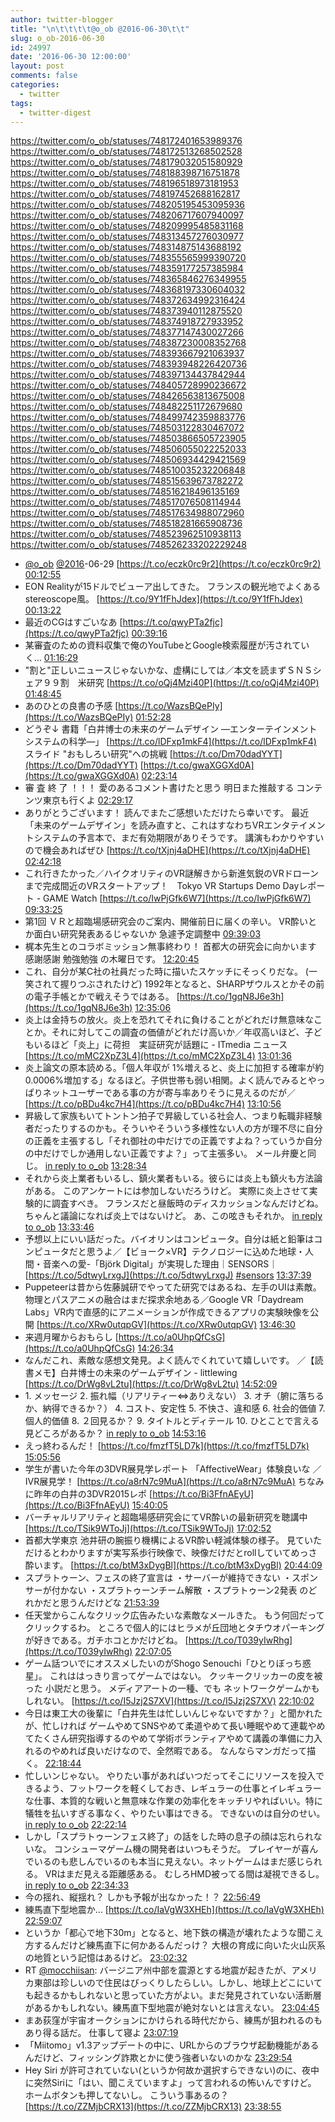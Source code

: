```yaml
---
author: twitter-blogger
title: "\n\t\t\t\t@o_ob @2016-06-30\t\t"
slug: o_ob-2016-06-30
id: 24997
date: '2016-06-30 12:00:00'
layout: post
comments: false
categories:
  - twitter
tags:
  - twitter-digest
---
```


https://twitter.com/o_ob/statuses/748172401653989376 https://twitter.com/o_ob/statuses/748172513268502528 https://twitter.com/o_ob/statuses/748179032051580929 https://twitter.com/o_ob/statuses/748188398716751878 https://twitter.com/o_ob/statuses/748196518973181953 https://twitter.com/o_ob/statuses/748197452688162817 https://twitter.com/o_ob/statuses/748205195453095936 https://twitter.com/o_ob/statuses/748206717607940097 https://twitter.com/o_ob/statuses/748209995485831168 https://twitter.com/o_ob/statuses/748313457276030977 https://twitter.com/o_ob/statuses/748314875143688192 https://twitter.com/o_ob/statuses/748355565999390720 https://twitter.com/o_ob/statuses/748359177257385984 https://twitter.com/o_ob/statuses/748365846276349955 https://twitter.com/o_ob/statuses/748368197330604032 https://twitter.com/o_ob/statuses/748372634992316424 https://twitter.com/o_ob/statuses/748373940112875520 https://twitter.com/o_ob/statuses/748374918727933952 https://twitter.com/o_ob/statuses/748377147430027266 https://twitter.com/o_ob/statuses/748387230008352768 https://twitter.com/o_ob/statuses/748393667921063937 https://twitter.com/o_ob/statuses/748393948226420736 https://twitter.com/o_ob/statuses/748397134437842944 https://twitter.com/o_ob/statuses/748405728990236672 https://twitter.com/o_ob/statuses/748426563813675008 https://twitter.com/o_ob/statuses/748482251172679680 https://twitter.com/o_ob/statuses/748499742359883776 https://twitter.com/o_ob/statuses/748503122830467072 https://twitter.com/o_ob/statuses/748503866505723905 https://twitter.com/o_ob/statuses/748506055022252033 https://twitter.com/o_ob/statuses/748506934429421569 https://twitter.com/o_ob/statuses/748510035232206848 https://twitter.com/o_ob/statuses/748515639673782272 https://twitter.com/o_ob/statuses/748516218496135169 https://twitter.com/o_ob/statuses/748517076508114944 https://twitter.com/o_ob/statuses/748517634988072960 https://twitter.com/o_ob/statuses/748518281665908736 https://twitter.com/o_ob/statuses/748523962510938113 https://twitter.com/o_ob/statuses/748526233202229248  

*   [@o_ob](https://twitter.com/o_ob) [@2016](https://twitter.com/2016)-06-29 [https://t.co/eczk0rc9r2](https://t.co/eczk0rc9r2) [00:12:55](https://twitter.com/o_ob/statuses/748172401653989376)
*   EON Realityが15ドルでビューア出してきた。 フランスの観光地でよくあるstereoscope風。 [https://t.co/9Y1fFhJdex](https://t.co/9Y1fFhJdex) [00:13:22](https://twitter.com/o_ob/statuses/748172513268502528)
*   最近のCGはすごいなあ [https://t.co/qwyPTa2fjc](https://t.co/qwyPTa2fjc) [00:39:16](https://twitter.com/o_ob/statuses/748179032051580929)
*   某審査のための資料収集で俺のYouTubeとGoogle検索履歴が汚されていく… [01:16:29](https://twitter.com/o_ob/statuses/748188398716751878)
*   "割と"正しいニュースじゃないかな、虚構にしては／本文を読まずＳＮＳシェア９９割　米研究 [https://t.co/oQj4Mzi40P](https://t.co/oQj4Mzi40P) [01:48:45](https://twitter.com/o_ob/statuses/748196518973181953)
*   あのひとの良書の予感 [https://t.co/WazsBQePIy](https://t.co/WazsBQePIy) [01:52:28](https://twitter.com/o_ob/statuses/748197452688162817)
*   どうぞ↓ 書籍「白井博士の未来のゲームデザイン ―エンターテインメントシステムの科学―」 [https://t.co/lDFxp1mkF4](https://t.co/lDFxp1mkF4) スライド "おもしろい研究"への挑戦 [https://t.co/Dm70dadYYT](https://t.co/Dm70dadYYT) [https://t.co/gwaXGGXd0A](https://t.co/gwaXGGXd0A) [02:23:14](https://twitter.com/o_ob/statuses/748205195453095936)
*   審 査 終 了 ！！！ 愛のあるコメント書けたと思う 明日また推敲する コンテンツ東京も行くよ [02:29:17](https://twitter.com/o_ob/statuses/748206717607940097)
*   ありがとうございます！ 読んでまたご感想いただけたら幸いです。 最近「未来のゲームデザイン」を読み直すと、これはすなわちVRエンタテイメントシステムの予言本で、まだ有効期限がありそうです。 講演もわかりやすいので機会あればぜひ [https://t.co/tXjnj4aDHE](https://t.co/tXjnj4aDHE) [02:42:18](https://twitter.com/o_ob/statuses/748209995485831168)
*   これ行きたかった／ハイクオリティのVR謎解きから新進気鋭のVRドローンまで完成間近のVRスタートアップ！　Tokyo VR Startups Demo Dayレポート - GAME Watch [https://t.co/IwPjGfk6W7](https://t.co/IwPjGfk6W7) [09:33:25](https://twitter.com/o_ob/statuses/748313457276030977)
*   第1回 ＶＲと超臨場感研究会のご案内、開催前日に届くの辛い。 VR酔いとか面白い研究発表あるじゃないか 急遽予定調整中 [09:39:03](https://twitter.com/o_ob/statuses/748314875143688192)
*   梶本先生とのコラボミッション無事終わり！ 首都大の研究会に向かいます 感謝感謝 勉強勉強 の木曜日です。 [12:20:45](https://twitter.com/o_ob/statuses/748355565999390720)
*   これ、自分が某C社の社員だった時に描いたスケッチにそっくりだな。 (一笑されて握りつぶされたけど) 1992年となると、SHARPザウルスとかその前の電子手帳とかで戦えそうではある。 [https://t.co/1gqN8J6e3h](https://t.co/1gqN8J6e3h) [12:35:06](https://twitter.com/o_ob/statuses/748359177257385984)
*   炎上は金持ちの放火。炎上を恐れてそれに負けることがどれだけ無意味なことか。それに対してこの調査の価値がどれだけ高いか／年収高いほど、子どもいるほど「炎上」に荷担　実証研究が話題に - ITmedia ニュース [https://t.co/mMC2XpZ3L4](https://t.co/mMC2XpZ3L4) [13:01:36](https://twitter.com/o_ob/statuses/748365846276349955)
*   炎上論文の原本読める。「個人年収が 1%増えると、炎上に加担する確率が約 0.0006%増加する」なるほど。子供世帯も弱い相関。よく読んでみるとやっぱりネットユーザーである事の方が寄与率ありそうに見えるのだが／ [https://t.co/pBDu4kc7H4](https://t.co/pBDu4kc7H4) [13:10:56](https://twitter.com/o_ob/statuses/748368197330604032)
*   昇級して家族もいてトントン拍子で昇級している社会人、つまり転職非経験者だったりするのかも。そういやそういう多様性ない人の方が理不尽に自分の正義を主張するし「それ御社の中だけでの正義ですよね？っていうか自分の中だけでしか通用しない正義ですよ？」って主張多い。 メール弁慶と同じ。 [in reply to o_ob](https://twitter.com/o_ob/statuses/748365846276349955) [13:28:34](https://twitter.com/o_ob/statuses/748372634992316424)
*   それから炎上業者もいるし、鎮火業者もいる。彼らには炎上も鎮火も方法論がある。 このアンケートには参加しないだろうけど。 実際に炎上させて実験的に調査すべき。 フランスだと昼飯時のディスカッションなんだけどね。 ちゃんと議論になれば炎上ではないけど。 あ、この呟きもそれか。 [in reply to o_ob](https://twitter.com/o_ob/statuses/748372634992316424) [13:33:46](https://twitter.com/o_ob/statuses/748373940112875520)
*   予想以上にいい話だった。バイオリンはコンピュータ。自分は紙と鉛筆はコンピュータだと思うよ／【ビョーク×VR】テクノロジーに込めた地球・人間・音楽への愛-「Björk Digital」が実現した理由｜SENSORS｜ [https://t.co/5dtwyLrxgJ](https://t.co/5dtwyLrxgJ) [#sensors](https://twitter.com/search?q=%23sensors&src=hash) [13:37:39](https://twitter.com/o_ob/statuses/748374918727933952)
*   Puppeteerは昔から佐藤誠研でやってた研究ではあるね、左手のUIは素敵。物理とパスアニメの融合はまだ探求余地ある／Google VR「Daydream Labs」VR内で直感的にアニメーションが作成できるアプリの実験映像を公開 [https://t.co/XRw0utqpGV](https://t.co/XRw0utqpGV) [13:46:30](https://twitter.com/o_ob/statuses/748377147430027266)
*   来週月曜からおもらし [https://t.co/a0UhpQfCsG](https://t.co/a0UhpQfCsG) [14:26:34](https://twitter.com/o_ob/statuses/748387230008352768)
*   なんだこれ、素敵な感想文発見。よく読んでくれていて嬉しいです。 ／【読書メモ】白井博士の未来のゲームデザイン - littlewing [https://t.co/DrWg8vL2tu](https://t.co/DrWg8vL2tu) [14:52:09](https://twitter.com/o_ob/statuses/748393667921063937)
*   1\. メッセージ 2\. 振れ幅（リアリティー⇔ありえない） 3\. オチ（腑に落ちるか、納得できるか？） 4\. コスト、安定性 5\. 不快さ、違和感 6\. 社会的価値 7\. 個人的価値 8\. ２回見るか？ 9\. タイトルとディテール 10\. ひとことで言える見どころがあるか？ [in reply to o_ob](https://twitter.com/o_ob/statuses/748393667921063937) [14:53:16](https://twitter.com/o_ob/statuses/748393948226420736)
*   えっ終わるんだ！ [https://t.co/fmzfT5LD7k](https://t.co/fmzfT5LD7k) [15:05:56](https://twitter.com/o_ob/statuses/748397134437842944)
*   学生が書いた今年の3DVR展見学レポート 「AffectiveWear」体験良いな ／IVR展見学！ [https://t.co/a8rN7c9MuA](https://t.co/a8rN7c9MuA) ちなみに昨年の白井の3DVR2015レポ [https://t.co/Bi3FfnAEyU](https://t.co/Bi3FfnAEyU) [15:40:05](https://twitter.com/o_ob/statuses/748405728990236672)
*   バーチャルリアリティと超臨場感研究会にてVR酔いの最新研究を聴講中 [https://t.co/TSik9WToJj](https://t.co/TSik9WToJj) [17:02:52](https://twitter.com/o_ob/statuses/748426563813675008)
*   首都大学東京 池井研の腕振り機構によるVR酔い軽減体験の様子。 見ていただけるとわかりますが実写系歩行映像で、映像だけだとrollしていてめっさ酔います。 [https://t.co/btM3xDygBl](https://t.co/btM3xDygBl) [20:44:09](https://twitter.com/o_ob/statuses/748482251172679680)
*   スプラトゥーン、フェスの終了宣言は ・サーバーが維持できない ・スポンサーが付かない ・スプラトゥーンチーム解散 ・スプラトゥーン2発表 のどれかだと思うんだけどな [21:53:39](https://twitter.com/o_ob/statuses/748499742359883776)
*   任天堂からこんなクリック広告みたいな素敵なメールきた。 もう何回だってクリックするわ。 ところで個人的にはヒラメが丘団地とタチウオパーキングが好きである。ガチホコとかだけどね。 [https://t.co/T039yIwRhg](https://t.co/T039yIwRhg) [22:07:05](https://twitter.com/o_ob/statuses/748503122830467072)
*   ゲーム話ついでにオススメしたいのがShogo Senouchi「ひとりぼっち惑星」。 これははっきり言ってゲームではない。 クッキークリッカーの皮を被った 小説だと思う。 メディアアートの一種、でも ネットワークゲームかもしれない。 [https://t.co/I5Jzj2S7XV](https://t.co/I5Jzj2S7XV) [22:10:02](https://twitter.com/o_ob/statuses/748503866505723905)
*   今日は東工大の後輩に「白井先生は忙しいんじゃないですか？」と聞かれたが、忙しければ ゲームやめてSNSやめて柔道やめて長い睡眠やめて連載やめてたくさん研究指導するのやめて学術ボランティアやめて講義の準備に力入れるのやめれば良いだけなので、全然暇である。 なんならマンガだって描く。 [22:18:44](https://twitter.com/o_ob/statuses/748506055022252033)
*   忙しいンじゃない。 やりたい事があればいつだってそこにリソースを投入できるよう、フットワークを軽くしておき、レギュラーの仕事とイレギュラーな仕事、本質的な戦いと無意味な作業の効率化をキッチリやればいい。特に犠牲を払いすぎる事なく、やりたい事はできる。 できないのは自分のせい。 [in reply to o_ob](https://twitter.com/o_ob/statuses/748506055022252033) [22:22:14](https://twitter.com/o_ob/statuses/748506934429421569)
*   しかし「スプラトゥーンフェス終了」の話をした時の息子の顔は忘れられないな。 コンシューマゲーム機の開発者はいつもそうだ。 プレイヤーが喜んでいるのも悲しんでいるのも本当に見えない。ネットゲームはまだ感じられる。 VRはまだ見える距離感ある。 むしろHMD被ってる間は凝視できるし。 [in reply to o_ob](https://twitter.com/o_ob/statuses/748499742359883776) [22:34:33](https://twitter.com/o_ob/statuses/748510035232206848)
*   今の揺れ、縦揺れ？ しかも予報が出なかった！？ [22:56:49](https://twitter.com/o_ob/statuses/748515639673782272)
*   練馬直下型地震か... [https://t.co/IaVgW3XHEh](https://t.co/IaVgW3XHEh) [22:59:07](https://twitter.com/o_ob/statuses/748516218496135169)
*   というか「都心で地下30m」となると、地下鉄の構造が壊れたような聞こえ方するんだけど練馬直下に何かあるんだっけ？ 大根の育成に向いた火山灰系の地質という記憶はあるけど。 [23:02:32](https://twitter.com/o_ob/statuses/748517076508114944)
*   RT [@mocchiisan](https://twitter.com/mocchiisan): バージニア州中部を震源とする地震が起きたが、アメリカ東部は珍しいので住民はびっくりしたらしい。しかし、地球上どこにいても起きるかもしれないと思っていた方がよい。まだ発見されていない活断層があるかもしれない。練馬直下型地震が絶対ないとは言えない。 [23:04:45](https://twitter.com/o_ob/statuses/748517634988072960)
*   まあ荻窪が宇宙オークションにかけられる時代だから、練馬が狙われるのもあり得る話だ。 仕事して寝よ [23:07:19](https://twitter.com/o_ob/statuses/748518281665908736)
*   「Miitomo」v1.3アップデートの中に、URLからのブラウザ起動機能があるんだけど、フィッシング詐欺とかに使う強者いないのかな [23:29:54](https://twitter.com/o_ob/statuses/748523962510938113)
*   Hey Siri が許可されていない(というか何故か選択すらできない)のに、夜中に突然Siriに「はい、聞こえていますよ」って言われるの怖いんですけど。 ホームボタンも押してないし。 こういう事あるの？ [https://t.co/ZZMjbCRX13](https://t.co/ZZMjbCRX13) [23:38:55](https://twitter.com/o_ob/statuses/748526233202229248)